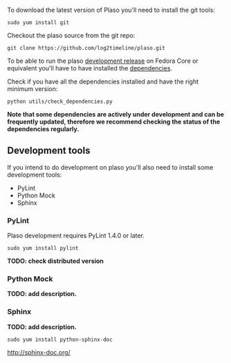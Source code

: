To download the latest version of Plaso you'll need to install the git tools:
```
sudo yum install git
```

Checkout the plaso source from the git repo:
```
git clone https://github.com/log2timeline/plaso.git
```

To be able to run the plaso [development release](https://github.com/log2timeline/plaso/wiki/Releases-and-roadmap) on Fedora Core or equivalent you'll have to have installed the [dependencies](https://github.com/log2timeline/plaso/wiki/Dependencies-Fedora-Core).

Check if you have all the dependencies installed and have the right minimum version:
```
python utils/check_dependencies.py
```

**Note that some dependencies are actively under development and can be frequently updated, therefore we recommend checking the status of the dependencies regularly.**

## Development tools
If you intend to do development on plaso you'll also need to install some development tools:

* PyLint
* Python Mock
* Sphinx

### PyLint
Plaso development requires PyLint 1.4.0 or later. 

```
sudo yum install pylint
```

**TODO: check distributed version**

### Python Mock
**TODO: add description.**

### Sphinx
**TODO: add description.**

```
sudo yum install python-sphinx-doc
```

http://sphinx-doc.org/
